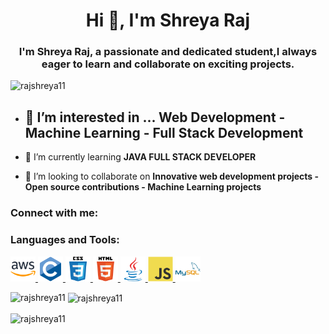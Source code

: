 <h1 align="center">Hi 👋, I'm Shreya Raj</h1>
<h3 align="center">I'm Shreya Raj, a passionate and dedicated student,I always eager to learn and collaborate on exciting projects.</h3>

<p align="left"> <img src="https://komarev.com/ghpvc/?username=rajshreya11&label=Profile%20views&color=0e75b6&style=flat" alt="rajshreya11" /> </p>

- ## 👀 I’m interested in ... **Web Development - Machine Learning - Full Stack Development**

- 🌱 I’m currently learning **JAVA FULL STACK DEVELOPER**

- 👯 I’m looking to collaborate on **Innovative web development projects - Open source contributions - Machine Learning projects**

<h3 align="left">Connect with me:</h3>
<p align="left">
</p>

<h3 align="left">Languages and Tools:</h3>
<p align="left"> <a href="https://aws.amazon.com" target="_blank" rel="noreferrer"> <img src="https://raw.githubusercontent.com/devicons/devicon/master/icons/amazonwebservices/amazonwebservices-original-wordmark.svg" alt="aws" width="40" height="40"/> </a> <a href="https://www.cprogramming.com/" target="_blank" rel="noreferrer"> <img src="https://raw.githubusercontent.com/devicons/devicon/master/icons/c/c-original.svg" alt="c" width="40" height="40"/> </a> <a href="https://www.w3schools.com/css/" target="_blank" rel="noreferrer"> <img src="https://raw.githubusercontent.com/devicons/devicon/master/icons/css3/css3-original-wordmark.svg" alt="css3" width="40" height="40"/> </a> <a href="https://www.w3.org/html/" target="_blank" rel="noreferrer"> <img src="https://raw.githubusercontent.com/devicons/devicon/master/icons/html5/html5-original-wordmark.svg" alt="html5" width="40" height="40"/> </a> <a href="https://www.java.com" target="_blank" rel="noreferrer"> <img src="https://raw.githubusercontent.com/devicons/devicon/master/icons/java/java-original.svg" alt="java" width="40" height="40"/> </a> <a href="https://developer.mozilla.org/en-US/docs/Web/JavaScript" target="_blank" rel="noreferrer"> <img src="https://raw.githubusercontent.com/devicons/devicon/master/icons/javascript/javascript-original.svg" alt="javascript" width="40" height="40"/> </a> <a href="https://www.mysql.com/" target="_blank" rel="noreferrer"> <img src="https://raw.githubusercontent.com/devicons/devicon/master/icons/mysql/mysql-original-wordmark.svg" alt="mysql" width="40" height="40"/> </a> </p>

<p><img align="left" src="https://github-readme-stats.vercel.app/api/top-langs?username=rajshreya11&show_icons=true&locale=en&layout=compact" alt="rajshreya11" /></p>

<p>&nbsp;<img align="center" src="https://github-readme-stats.vercel.app/api?username=rajshreya11&show_icons=true&locale=en" alt="rajshreya11" /></p>

<p><img align="center" src="https://github-readme-streak-stats.herokuapp.com/?user=rajshreya11&" alt="rajshreya11" /></p>
